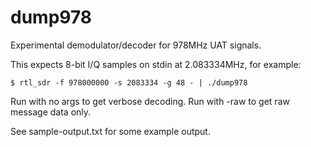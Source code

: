 # dump978

Experimental demodulator/decoder for 978MHz UAT signals.

This expects 8-bit I/Q samples on stdin at 2.083334MHz, for example:

````
$ rtl_sdr -f 978000000 -s 2083334 -g 48 - | ./dump978
````

Run with no args to get verbose decoding.
Run with -raw to get raw message data only.

See sample-output.txt for some example output.
